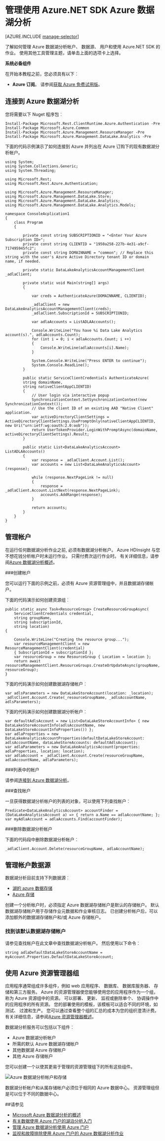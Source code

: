 <properties 
   pageTitle="管理 Azure 数据湖分析使用 Azure.NET SDK |Azure" 
   description="了解如何管理数据湖分析作业、 数据源、 用户。 " 
   services="data-lake-analytics" 
   documentationCenter="" 
   authors="mumian" 
   manager="jhubbard" 
   editor="cgronlun"/>
 
<tags
   ms.service="data-lake-analytics"
   ms.devlang="na"
   ms.topic="article"
   ms.tgt_pltfrm="na"
   ms.workload="big-data" 
   ms.date="09/23/2016"
   ms.author="jgao"/>

# <a name="manage-azure-data-lake-analytics-using-azure-net-sdk"></a>管理使用 Azure.NET SDK Azure 数据湖分析

[AZURE.INCLUDE [manage-selector](../../includes/data-lake-analytics-selector-manage.md)]

了解如何管理 Azure 数据湖分析帐户、 数据源、 用户和使用 Azure.NET SDK 的作业。 使用其他工具管理主题，请单击上面的选项卡上选择。

**系统必备组件**

在开始本教程之前，您必须具有以下︰

- **Azure 订阅**。 请参阅[获取 Azure 免费试用版](https://azure.microsoft.com/pricing/free-trial/)。


<!-- ################################ -->
<!-- ################################ -->


## <a name="connect-to-azure-data-lake-analytics"></a>连接到 Azure 数据湖分析

您将需要以下 Nuget 程序包︰

    Install-Package Microsoft.Rest.ClientRuntime.Azure.Authentication -Pre
    Install-Package Microsoft.Azure.Common 
    Install-Package Microsoft.Azure.Management.ResourceManager -Pre
    Install-Package Microsoft.Azure.Management.DataLake.Analytics -Pre


下面的代码示例演示了如何连接到 Azure 并列出在 Azure 订购下的现有数据湖分析帐户。

    using System;
    using System.Collections.Generic;
    using System.Threading;

    using Microsoft.Rest;
    using Microsoft.Rest.Azure.Authentication;

    using Microsoft.Azure.Management.ResourceManager;
    using Microsoft.Azure.Management.DataLake.Store;
    using Microsoft.Azure.Management.DataLake.Analytics;
    using Microsoft.Azure.Management.DataLake.Analytics.Models;

    namespace ConsoleAcplication1
    {
        class Program
        {

            private const string SUBSCRIPTIONID = "<Enter Your Azure Subscription ID>";
            private const string CLIENTID = "1950a258-227b-4e31-a9cf-717495945fc2";
            private const string DOMAINNAME = "common"; // Replace this string with the user's Azure Active Directory tenant ID or domain name, if needed.

            private static DataLakeAnalyticsAccountManagementClient _adlaClient;

            private static void Main(string[] args)
            {

                var creds = AuthenticateAzure(DOMAINNAME, CLIENTID);

                _adlaClient = new DataLakeAnalyticsAccountManagementClient(creds);
                _adlaClient.SubscriptionId = SUBSCRIPTIONID;

                var adlaAccounts = ListADLAAccounts();

                Console.WriteLine("You have %i Data Lake Analytics account(s).", adlaAccounts.Count);
                for (int i = 0; i < adlaAccounts.Count; i ++)
                {
                    Console.WriteLine(adlaAccounts[i].Name);
                }

                System.Console.WriteLine("Press ENTER to continue");
                System.Console.ReadLine();
            }

            public static ServiceClientCredentials AuthenticateAzure(
            string domainName,
            string nativeClientAppCLIENTID)
            {
                // User login via interactive popup
                SynchronizationContext.SetSynchronizationContext(new SynchronizationContext());
                // Use the client ID of an existing AAD "Native Client" application.
                var activeDirectoryClientSettings = ActiveDirectoryClientSettings.UsePromptOnly(nativeClientAppCLIENTID, new Uri("urn:ietf:wg:oauth:2.0:oob"));
                return UserTokenProvider.LoginWithPromptAsync(domainName, activeDirectoryClientSettings).Result;
            }

            public static List<DataLakeAnalyticsAccount> ListADLAAccounts()
            {
                var response = _adlaClient.Account.List();
                var accounts = new List<DataLakeAnalyticsAccount>(response);

                while (response.NextPageLink != null)
                {
                    response = _adlaClient.Account.ListNext(response.NextPageLink);
                    accounts.AddRange(response);
                }

                return accounts;
            }
        }
    }


## <a name="manage-accounts"></a>管理帐户

在运行任何数据湖分析作业之前, 必须有数据湖分析帐户。 Azure HDInsight 与您不想花钱分析帐户时未运行作业。  只需付费次运行作业时。  有关详细信息，请参阅[Azure 数据湖分析概述](data-lake-analytics-overview.md)。  

###<a name="create-accounts"></a>创建帐户

您可以运行下面的示例之前，必须有 Azure 资源管理组中，并且数据湖存储帐户。

下面的代码演示如何创建资源组︰

    public static async Task<ResourceGroup> CreateResourceGroupAsync(
        ServiceClientCredentials credential,
        string groupName,
        string subscriptionId,
        string location)
    {

        Console.WriteLine("Creating the resource group...");
        var resourceManagementClient = new ResourceManagementClient(credential)
        { SubscriptionId = subscriptionId };
        var resourceGroup = new ResourceGroup { Location = location };
        return await resourceManagementClient.ResourceGroups.CreateOrUpdateAsync(groupName, resourceGroup);
    }

下面的代码演示如何创建数据湖存储帐户︰

    var adlsParameters = new DataLakeStoreAccount(location: _location);
    _adlsClient.Account.Create(_resourceGroupName, _adlsAccountName, adlsParameters);

下面的代码演示如何创建数据湖分析帐户︰

    var defaultAdlsAccount = new List<DataLakeStoreAccountInfo> { new DataLakeStoreAccountInfo(adlsAccountName, new DataLakeStoreAccountInfoProperties()) };
    var adlaProperties = new DataLakeAnalyticsAccountProperties(defaultDataLakeStoreAccount: adlsAccountName, dataLakeStoreAccounts: defaultAdlsAccount);
    var adlaParameters = new DataLakeAnalyticsAccount(properties: adlaProperties, location: location);
    var adlaAccount = _adlaClient.Account.Create(resourceGroupName, adlaAccountName, adlaParameters);

###<a name="list-accounts"></a>列表中的帐户

请参阅[连接到 Azure 数据湖分析](#connect_to_azure_data_lake_analytics)。

###<a name="find-an-account"></a>查找帐户

一旦获得数据湖分析帐户的列表的对象，可以使用下列查找帐户︰

    Predicate<DataLakeAnalyticsAccount> accountFinder = (DataLakeAnalyticsAccount a) => { return a.Name == adlaAccountName; };
    var myAdlaAccount = adlaAccounts.Find(accountFinder);

###<a name="delete-data-lake-analytics-accounts"></a>删除数据湖分析帐户

下面的代码段中删除数据湖分析帐户︰

    _adlaClient.Account.Delete(resourceGroupName, adlaAccountName);

<!-- ################################ -->
<!-- ################################ -->
## <a name="manage-account-data-sources"></a>管理帐户数据源

数据湖分析目前支持下列数据源︰

- [湖的 azure 数据存储](../data-lake-store/data-lake-store-overview.md)
- [Azure 存储](../storage/storage-introduction.md)

创建一个分析帐户时，必须指定 Azure 数据湖存储帐户是默认的存储帐户。 默认数据湖存储帐户用于存储作业元数据和作业审核日志。 已创建分析帐户后，可以添加额外的数据湖存储帐户和/或 Azure 存储帐户。 

### <a name="find-the-default-data-lake-store-account"></a>找到该默认数据湖存储帐户

请参见查找帐户在此文章中查找数据湖分析帐户。 然后使用以下命令︰

    string adlaDefaultDataLakeStoreAccountName = myAccount.Properties.DefaultDataLakeStoreAccount;


## <a name="use-azure-resource-manager-groups"></a>使用 Azure 资源管理器组

应用程序通常组成许多组件，例如 web 应用程序、 数据库、 数据库服务器、 存储和第三方服务。 Azure 的资源管理器使您能够使用您的应用程序作为一个组，称为 Azure 资源组中的资源。 可以部署、 更新、 监视或删除单个、 协调操作中的应用程序的所有资源。 您的部署使用的模板，该模板可以适合不同的环境，如测试、 过渡和生产。 您可以通过查看整个组的汇总的成本为您的组织澄清计费。 有关详细信息，请参阅[Azure 资源管理器概述](../azure-resource-manager/resource-group-overview.md)。 

数据湖分析服务可以包括以下组件︰

- Azure 数据湖分析帐户
- 所需的默认 Azure 数据湖存储帐户
- 其他数据湖 Azure 存储帐户
- 其他 Azure 存储帐户

您可以创建一个以使其更易于管理的资源管理组下的所有这些组件。

![Azure 数据湖分析帐户和存储](./media/data-lake-analytics-manage-use-portal/data-lake-analytics-arm-structure.png)

数据湖分析帐户和从属存储帐户必须位于相同的 Azure 数据中心。
资源管理组但是可以位于不同的数据中心。  

##<a name="see-also"></a>请参见 

- [Microsoft Azure 数据湖分析的概述](data-lake-analytics-overview.md)
- [有关数据使用 Azure 门户的湖泊分析入门](data-lake-analytics-get-started-portal.md)
- [管理 Azure 数据湖分析使用 Azure 门户](data-lake-analytics-manage-use-portal.md)
- [监视和故障排除使用 Azure 门户的 Azure 数据湖分析作业](data-lake-analytics-monitor-and-troubleshoot-jobs-tutorial.md)

